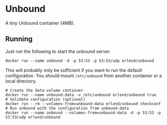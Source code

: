 Unbound
=======

A tiny Unbound container (4MB).

## Running

Just run the following to start the unbound server.

```
docker run --name unbound -d -p 53:53 -p 53:53/udp erlend/unbound
```

This will probably only be sufficient if you want to run the default
configuration. You should mount `/etc/unbound` from another container or a local
directory.

```
# Create the data-volume container
docker run --name unbound-data -v /etc/unbound erlend/unbound true
# Validate configuration (optional)
docker run --rm --volumes-from=unbound-data erlend/unbound checkconf
# Run unbound with the configuration from unbound-data
docker run --name unbound --volumes-from=unbound-data -d -p 53:53 -p 53:53/udp erlend/unbound
```
